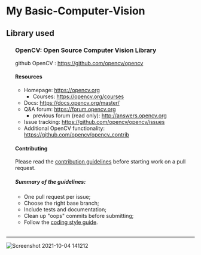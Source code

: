 # My Basic-Computer-Vision


## Library used
<ul>
  
### OpenCV: Open Source Computer Vision Library 
github OpenCV : <https://github.com/opencv/opencv>

#### Resources

* Homepage: <https://opencv.org>
  * Courses: <https://opencv.org/courses>
* Docs: <https://docs.opencv.org/master/>
* Q&A forum: <https://forum.opencv.org>
  * previous forum (read only): <http://answers.opencv.org>
* Issue tracking: <https://github.com/opencv/opencv/issues>
* Additional OpenCV functionality: <https://github.com/opencv/opencv_contrib> 


#### Contributing

Please read the [contribution guidelines](https://github.com/opencv/opencv/wiki/How_to_contribute) before starting work on a pull request.

##### Summary of the guidelines:

* One pull request per issue;
* Choose the right base branch;
* Include tests and documentation;
* Clean up "oops" commits before submitting;
* Follow the [coding style guide](https://github.com/opencv/opencv/wiki/Coding_Style_Guide).
<br>
</ul>
<hr>

![Screenshot 2021-10-04 141212](https://user-images.githubusercontent.com/61747927/142733487-8cdbfd08-7d52-42ca-92a9-cd356541dfd5.jpg)

